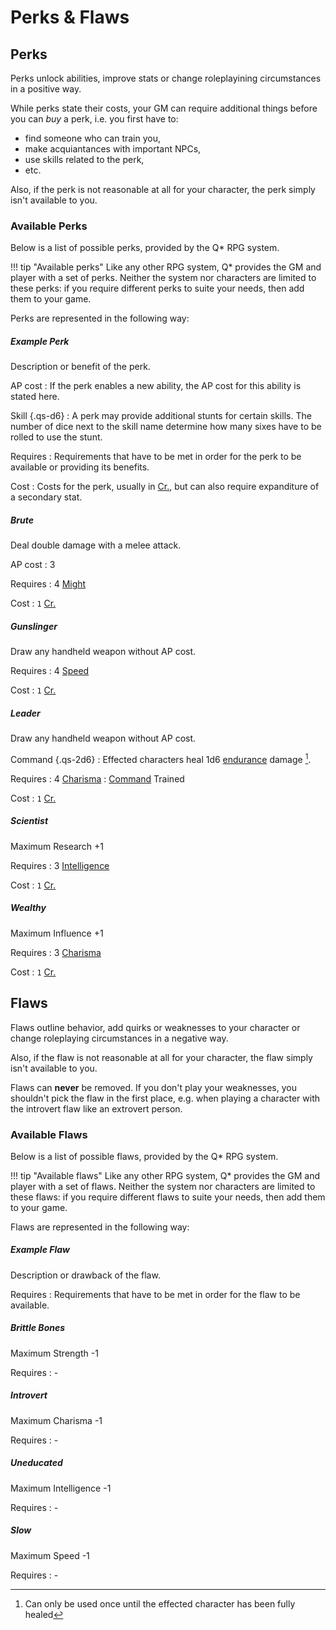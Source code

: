 # Perks & Flaws

## Perks

Perks unlock abilities, improve stats or change roleplayining circumstances in a
positive way.

While perks state their costs, your GM can require additional things before you
can *buy* a perk, i.e. you first have to:

* find someone who can train you,
* make acquiantances with important NPCs,
* use skills related to the perk,
* etc.

Also, if the perk is not reasonable at all for your character, the perk simply
isn't available to you.

### Available Perks

<div class="col-layout-start"></div>

Below is a list of possible perks, provided by the Q* RPG system.

!!! tip "Available perks"
    Like any other  RPG system, Q* provides the GM and player with a set of
    perks. Neither the system nor characters are limited to these perks: if
    you require different perks to suite your needs, then add them to your
    game.

<div class="col-layout-end"></div>
<div class="col-layout-start qs-list"></div>

Perks are represented in the following way:

##### Example Perk

Description or benefit of the perk.

AP cost
:   If the perk enables a new ability, the AP cost for this ability is stated
here.

Skill {.qs-d6}
:   A perk may provide additional stunts for certain skills. The number of dice
next to the skill name determine how many sixes have to be rolled to use the
stunt.

Requires
:   Requirements that have to be met in order for the perk to be available or
providing its benefits.

Cost
:   Costs for the perk, usually in [Cr.](#credits), but can also require
expanditure of a secondary stat.

<div class="col-layout-end clearfix"></div>

<div class="col-layout-start qs-list"></div>

<!-- A-N -->

##### Brute

Deal double damage with a melee attack.

AP cost
:   3

Requires
:   4 [Might](#might)

Cost
:   `1` [Cr.](#credits)

##### Gunslinger

Draw any handheld weapon without AP cost.

Requires
:   4 [Speed](#speed)

Cost
:   `1` [Cr.](#credits)

##### Leader

Draw any handheld weapon without AP cost.

Command {.qs-2d6}
:   Effected characters heal 1d6 [endurance](/#endurance) damage [^Leader].

Requires
:   4 [Charisma](#charisma)
:   [Command](/skills#available-skills) Trained

Cost
:   `1` [Cr.](#credits)

[^Leader]:
    Can only be used once until the effected character has been fully healed

<div class="col-layout-end"></div>
<div class="col-layout-start qs-list"></div>

<!-- O-Z -->

##### Scientist

Maximum Research +1

Requires
:   3 [Intelligence](#intelligence)

Cost
:   `1` [Cr.](#credits)

##### Wealthy

Maximum Influence +1

Requires
:   3 [Charisma](#charisma)

Cost
:   `1` [Cr.](#credits)

<div class="col-layout-end clearfix"></div>

## Flaws

Flaws outline behavior, add quirks or weaknesses to your character or change
roleplaying circumstances in a negative way.

<!-- TODO add flaw additional requirements text -->

Also, if the flaw is not reasonable at all for your character, the flaw simply
isn't available to you.

Flaws can **never** be removed. If you don't play your weaknesses, you shouldn't
pick the flaw in the first place, e.g. when playing a character with the
introvert flaw like an extrovert person.

### Available Flaws

<div class="col-layout-start"></div>

Below is a list of possible flaws, provided by the Q* RPG system.

!!! tip "Available flaws"
    Like any other  RPG system, Q* provides the GM and player with a set of
    flaws. Neither the system nor characters are limited to these flaws: if
    you require different flaws to suite your needs, then add them to your
    game.

<div class="col-layout-end"></div>
<div class="col-layout-start qs-list"></div>

Flaws are represented in the following way:

##### Example Flaw

Description or drawback of the flaw.

Requires
:   Requirements that have to be met in order for the flaw to be available.

<div class="col-layout-end clearfix"></div>

<div class="col-layout-start qs-list"></div>

<!-- A-N -->

##### Brittle Bones

Maximum Strength -1

Requires
:   -

##### Introvert

Maximum Charisma  -1

Requires
:   -

<div class="col-layout-end"></div>
<div class="col-layout-start qs-list"></div>

<!-- O-Z -->

##### Uneducated

Maximum Intelligence -1

Requires
:   -

##### Slow

Maximum Speed -1

Requires
:   -

<div class="col-layout-end clearfix"></div>